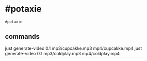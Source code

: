 # #potaxie

    #potaxie

## commands

just generate-video 0.1 mp3/cupcakke.mp3 mp4/cupcakke.mp4
just generate-video 0.1 mp3/coldplay.mp3 mp4/coldplay.mp4

